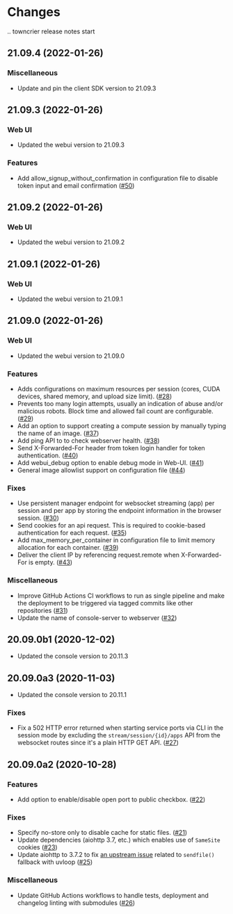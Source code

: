 Changes
=======

<!--
    You should *NOT* be adding new change log entries to this file, this
    file is managed by towncrier. You *may* edit previous change logs to
    fix problems like typo corrections or such.

    To add a new change log entry, please refer
    https://pip.pypa.io/en/latest/development/contributing/#news-entries

    We named the news folder "changes".

    WARNING: Don't drop the last line!
-->

.. towncrier release notes start


## 21.09.4 (2022-01-26)

### Miscellaneous
* Update and pin the client SDK version to 21.09.3


## 21.09.3 (2022-01-26)

### Web UI
* Updated the webui version to 21.09.3

### Features
* Add allow_signup_without_confirmation in configuration file to disable token input and email confirmation ([#50](https://github.com/lablup/backend.ai-webserver/issues/50))


## 21.09.2 (2022-01-26)

### Web UI
* Updated the webui version to 21.09.2


## 21.09.1 (2022-01-26)

### Web UI
* Updated the webui version to 21.09.1


## 21.09.0 (2022-01-26)

### Web UI
* Updated the webui version to 21.09.0

### Features
* Adds configurations on maximum resources per session (cores, CUDA devices, shared memory, and upload size limit). ([#28](https://github.com/lablup/backend.ai-webserver/issues/28))
* Prevents too many login attempts, usually an indication of abuse and/or malicious robots. Block time and allowed fail count are configurable. ([#29](https://github.com/lablup/backend.ai-webserver/issues/29))
* Add an option to support creating a compute session by manually typing the name of an image. ([#37](https://github.com/lablup/backend.ai-webserver/issues/37))
* Add ping API to to check webserver health. ([#38](https://github.com/lablup/backend.ai-webserver/issues/38))
* Send X-Forwarded-For header from token login handler for token authentication. ([#40](https://github.com/lablup/backend.ai-webserver/issues/40))
* Add webui_debug option to enable debug mode in Web-UI. ([#41](https://github.com/lablup/backend.ai-webserver/issues/41))
* General image allowlist support on configuration file ([#44](https://github.com/lablup/backend.ai-webserver/issues/44))

### Fixes
* Use persistent manager endpoint for websocket streaming (app) per session and per app by storing the endpoint information in the browser session. ([#30](https://github.com/lablup/backend.ai-webserver/issues/30))
* Send cookies for an api request. This is required to cookie-based authentication for each request. ([#35](https://github.com/lablup/backend.ai-webserver/issues/35))
* Add max_memory_per_container in configuration file to limit memory allocation for each container. ([#39](https://github.com/lablup/backend.ai-webserver/issues/39))
* Deliver the client IP by referencing request.remote  when X-Forwarded-For is empty. ([#43](https://github.com/lablup/backend.ai-webserver/issues/43))

### Miscellaneous
* Improve GitHub Actions CI workflows to run as single pipeline and make the deployment to be triggered via tagged commits like other repositories ([#31](https://github.com/lablup/backend.ai-webserver/issues/31))
* Update the name of console-server to webserver ([#32](https://github.com/lablup/backend.ai-webserver/issues/32))


## 20.09.0b1 (2020-12-02)

* Updated the console version to 20.11.3


## 20.09.0a3 (2020-11-03)

* Updated the console version to 20.11.1

### Fixes
* Fix a 502 HTTP error returned when starting service ports via CLI in the session mode by excluding the `stream/session/{id}/apps` API from the websocket routes since it's a plain HTTP GET API. ([#27](https://github.com/lablup/backend.ai-console-server/issues/27))


## 20.09.0a2 (2020-10-28)

### Features
* Add option to enable/disable open port to public checkbox. ([#22](https://github.com/lablup/backend.ai-console-server/issues/22))

### Fixes
* Specify no-store only to disable cache for static files. ([#21](https://github.com/lablup/backend.ai-console-server/issues/21))
* Update dependencies (aiohttp 3.7, etc.) which enables use of `SameSite` cookies ([#23](https://github.com/lablup/backend.ai-console-server/issues/23))
* Update aiohttp to 3.7.2 to fix [an upstream issue](https://github.com/aio-libs/aiohttp/issue/5149) related to `sendfile()` fallback with uvloop ([#25](https://github.com/lablup/backend.ai-console-server/issues/25))

### Miscellaneous
* Update GitHub Actions workflows to handle tests, deployment and changelog linting with submodules ([#26](https://github.com/lablup/backend.ai-console-server/issues/26))
